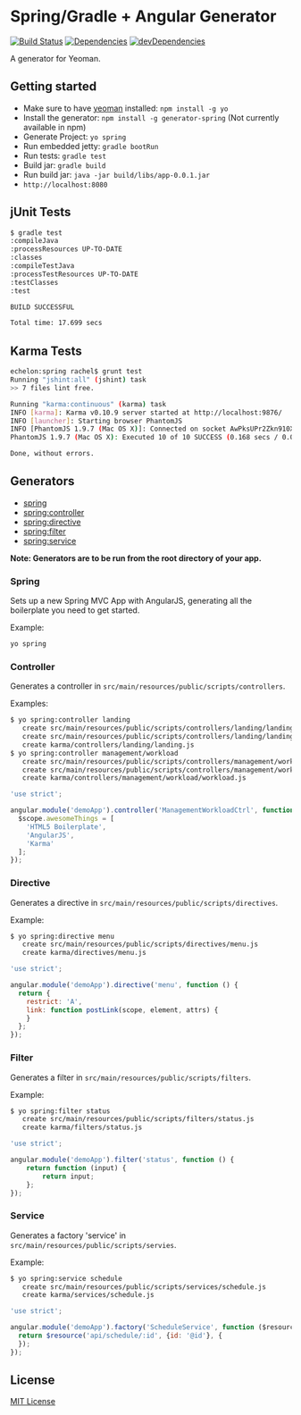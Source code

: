 # Spring/Gradle + Angular Generator

[![Build Status](https://drone.io/github.com/countableSet/generator-spring/status.png)](https://drone.io/github.com/countableSet/generator-spring/latest) [![Dependencies](https://david-dm.org/countableset/generator-spring.png)](https://david-dm.org/countableset/generator-spring) [![devDependencies](https://david-dm.org/countableset/generator-spring/dev-status.png)](https://david-dm.org/countableset/generator-spring#info=devDependencies&view=table)

A generator for Yeoman.

## Getting started
- Make sure to have [yeoman](https://github.com/yeoman/yo) installed: `npm install -g yo`
- Install the generator: `npm install -g generator-spring` (Not currently available in npm)
- Generate Project: `yo spring`
- Run embedded jetty: `gradle bootRun`
- Run tests: `gradle test`
- Build jar: `gradle build`
- Run build jar: `java -jar build/libs/app-0.0.1.jar`
- `http://localhost:8080`

## jUnit Tests
``` bash
$ gradle test
:compileJava
:processResources UP-TO-DATE
:classes
:compileTestJava
:processTestResources UP-TO-DATE
:testClasses
:test

BUILD SUCCESSFUL

Total time: 17.699 secs
```

## Karma Tests
``` bash
echelon:spring rachel$ grunt test
Running "jshint:all" (jshint) task
>> 7 files lint free.

Running "karma:continuous" (karma) task
INFO [karma]: Karma v0.10.9 server started at http://localhost:9876/
INFO [launcher]: Starting browser PhantomJS
INFO [PhantomJS 1.9.7 (Mac OS X)]: Connected on socket AwPksUPr2Zkn910XgkRH
PhantomJS 1.9.7 (Mac OS X): Executed 10 of 10 SUCCESS (0.168 secs / 0.039 secs)

Done, without errors.
```

## Generators
* [spring](#spring)
* [spring:controller](#controller)
* [spring:directive](#directive)
* [spring:filter](#filter)
* [spring:service](#service)

**Note: Generators are to be run from the root directory of your app.**

### Spring
Sets up a new Spring MVC App with AngularJS, generating all the boilerplate you need to get started.

Example:
```bash
yo spring
```

### Controller
Generates a controller in `src/main/resources/public/scripts/controllers`.

Examples:
```bash
$ yo spring:controller landing
   create src/main/resources/public/scripts/controllers/landing/landing.js
   create src/main/resources/public/scripts/controllers/landing/landing.html
   create karma/controllers/landing/landing.js
$ yo spring:controller management/workload
   create src/main/resources/public/scripts/controllers/management/workload/workload.js
   create src/main/resources/public/scripts/controllers/management/workload/workload.html
   create karma/controllers/management/workload/workload.js
```

```javascript
'use strict';

angular.module('demoApp').controller('ManagementWorkloadCtrl', function ($scope) {
  $scope.awesomeThings = [
    'HTML5 Boilerplate',
    'AngularJS',
    'Karma'
  ];
});
```

### Directive
Generates a directive in `src/main/resources/public/scripts/directives`.

Example:
```bash
$ yo spring:directive menu
   create src/main/resources/public/scripts/directives/menu.js
   create karma/directives/menu.js
```

```javascript
'use strict';

angular.module('demoApp').directive('menu', function () {
  return {
    restrict: 'A',
    link: function postLink(scope, element, attrs) {
    }
  };
});
```

### Filter
Generates a filter in `src/main/resources/public/scripts/filters`.

Example:
```bash
$ yo spring:filter status
   create src/main/resources/public/scripts/filters/status.js
   create karma/filters/status.js
```

```javascript
'use strict';

angular.module('demoApp').filter('status', function () {
    return function (input) {
        return input;
    };
});
```

### Service
Generates a factory 'service' in `src/main/resources/public/scripts/servies`.

Example:
```bash
$ yo spring:service schedule
   create src/main/resources/public/scripts/services/schedule.js
   create karma/services/schedule.js
```

```javascript
'use strict';

angular.module('demoApp').factory('ScheduleService', function ($resource) {
  return $resource('api/schedule/:id', {id: '@id'}, {
  });
});
```

## License
[MIT License](http://en.wikipedia.org/wiki/MIT_License)
